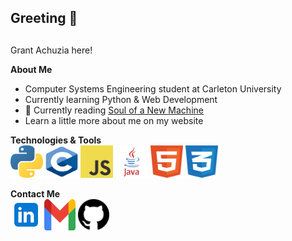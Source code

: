 <script src="./greetings.js"></script>
## Greeting 👋
<h2 id="greeting"></h2>

Grant Achuzia here! <br>


**About Me** <br>
- Computer Systems Engineering student at Carleton University
- Currently learning Python & Web Development
- 📖 Currently reading [Soul of a New Machine](https://en.wikipedia.org/wiki/The_Soul_of_a_New_Machine)
- Learn a little more about me on my website


**Technologies & Tools** <br>
<img height="52" width="52" src="media/python.svg"/>
<img height="52" width="52" src="media/c.svg"/>
<img height="52" width="52" src="media/javascript.svg"/>
<img height="52" width="52" src="media/java.svg"/>
<img height="52" width="52" src="media/html5.svg"/>
<img height="52" width="52" src="media/css3.svg"/>

**Contact Me** <br>
[<img src="media\linkedin icon.svg" width="50" height="50">](https://www.linkedin.com/in/grant-achuzia-8259251b8/)
[<img src="media\Gmail icon.svg" width="50" height="50">](mailto:achuziaduby@gmail.com)
[<img src="media\github icon.svg" width="50" height="50">](https://github.com/GAchuzia)

<!---
GAchuzia/GAchuzia is a ✨ special ✨ repository because its `README.md` (this file) appears on your GitHub profile.
You can click the Preview link to take a look at your changes.
--->


<script>
  document.querySelector("#greeting").textContent = getRandomGreeting();
</script>